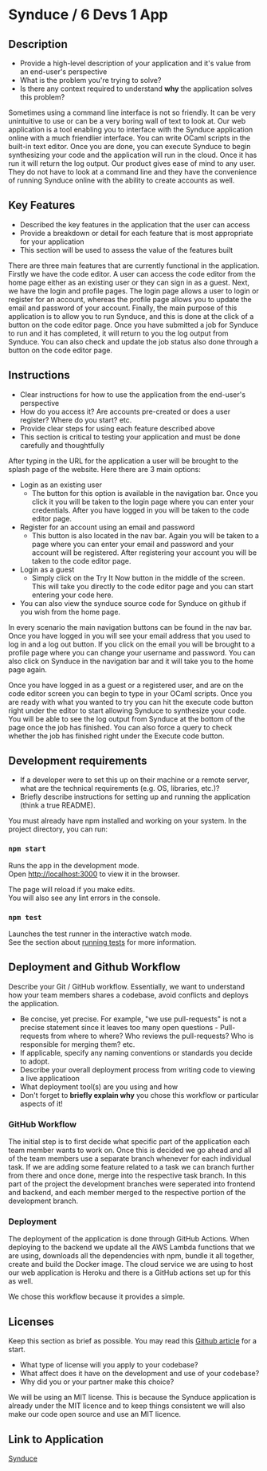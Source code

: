# Synduce / 6 Devs 1 App

## Description 
 * Provide a high-level description of your application and it's value from an end-user's perspective
 * What is the problem you're trying to solve?
 * Is there any context required to understand **why** the application solves this problem?

Sometimes using a command line interface is not so friendly. It can be very unintuitive to use or can be a very boring wall of text to look at. Our web application is a tool enabling you to interface with the Synduce application online with a much friendlier interface. You can write OCaml scripts in the built-in text editor. Once you are done, you can execute Synduce to begin synthesizing your code and the application will run in the cloud. Once it has run it will return the log output. Our product gives ease of mind to any user. They do not have to look at a command line and they have the convenience of running Synduce online with the ability to create accounts as well.

## Key Features
 * Described the key features in the application that the user can access
 * Provide a breakdown or detail for each feature that is most appropriate for your application
 * This section will be used to assess the value of the features built

There are three main features that are currently functional in the application. Firstly we have the code editor. A user can access the code editor from the home page either as an existing user or they can sign in as a guest. Next, we have the login and profile pages. The login page allows a user to login or register for an account, whereas the profile page allows you to update the email and password of your account. Finally, the main purpose of this application is to allow you to run Synduce, and this is done at the click of a button on the code editor page. Once you have submitted a job for Synduce to run and it has completed, it will return to you the log output from Synduce. You can also check and update the job status also done through a button on the code editor page.

## Instructions
 * Clear instructions for how to use the application from the end-user's perspective
 * How do you access it? Are accounts pre-created or does a user register? Where do you start? etc. 
 * Provide clear steps for using each feature described above
 * This section is critical to testing your application and must be done carefully and thoughtfully
 
After typing in the URL for the application a user will be brought to the splash page of the website. Here there are 3 main options:

- Login as an existing user
    - The button for this option is available in the navigation bar. Once you click it you will be taken to the login page where you can enter your credentials. After you have logged in you will be taken to the code editor page.
- Register for an account using an email and password 
    - This button is also located in the nav bar. Again you will be taken to a page where you can enter your email and password and your account will be registered. After registering your account you will be taken to the code editor page. 
- Login as a guest
    - Simply click on the Try It Now button in the middle of the screen. This will take you directly to the code editor page and you can start entering your code here.
- You can also view the synduce source code for Synduce on github if you wish from the home page.

In every scenario the main navigation buttons can be found in the nav bar. Once you have logged in you will see your email address that you used to log in and a log out button. If you click on the email you will be brought to a profile page where you can change your username and password. You can also click on Synduce in the navigation bar and it will take you to the home page again. 

Once you have logged in as a guest or a registered user, and are on the code editor screen you can begin to type in your OCaml scripts. Once you are ready with what you wanted to try you can hit the execute code button right under the editor to start allowing Synduce to synthesize your code. You will be able to see the log output from Synduce at the bottom of the page once the job has finished. You can also force a query to check whether the job has finished right under the Execute code button.

 ## Development requirements
 * If a developer were to set this up on their machine or a remote server, what are the technical requirements (e.g. OS, libraries, etc.)?
 * Briefly describe instructions for setting up and running the application (think a true README).

You must already have npm installed and working on your system.
In the project directory, you can run:

### `npm start`

Runs the app in the development mode.<br />
Open [http://localhost:3000](http://localhost:3000) to view it in the browser.

The page will reload if you make edits.<br />
You will also see any lint errors in the console.

### `npm test`

Launches the test runner in the interactive watch mode.<br />
See the section about [running tests](https://facebook.github.io/create-react-app/docs/running-tests) for more information.

## Deployment and Github Workflow

Describe your Git / GitHub workflow. Essentially, we want to understand how your team members shares a codebase, avoid conflicts and deploys the application.

 * Be concise, yet precise. For example, "we use pull-requests" is not a precise statement since it leaves too many open questions - Pull-requests from where to where? Who reviews the pull-requests? Who is responsible for merging them? etc.
 * If applicable, specify any naming conventions or standards you decide to adopt.
 * Describe your overall deployment process from writing code to viewing a live applicatioon
 * What deployment tool(s) are you using and how
 * Don't forget to **briefly explain why** you chose this workflow or particular aspects of it!

### GitHub Workflow

The initial step is to first decide what specific part of the application each team member wants to work on. Once this is decided we go ahead and all of the team members use a separate branch whenever for each individual task. If we are adding some feature related to a task we can branch further from there and once done, merge into the respective task branch. In this part of the project the development branches were seperated into frontend and backend, and each member merged to the respective portion of the development branch.

### Deployment

The deployment of the application is done through GitHub Actions. When deploying to the backend we update all the AWS Lambda functions that we are using, downloads all the dependencies with npm, bundle it all together, create and build the Docker image. The cloud service we are using to host our web application is Heroku and there is a GitHub actions set up for this as well.

We chose this workflow because it provides a simple. 

 ## Licenses 

 Keep this section as brief as possible. You may read this [Github article](https://help.github.com/en/github/creating-cloning-and-archiving-repositories/licensing-a-repository) for a start.

 * What type of license will you apply to your codebase?
 * What affect does it have on the development and use of your codebase?
 * Why did you or your partner make this choice?

We will be using an MIT license. This is because the Synduce application is already under the MIT licence and to keep things consistent we will also make our code open source and use an MIT licence.

## Link to Application

[Synduce](https://synduce.herokuapp.com/)
